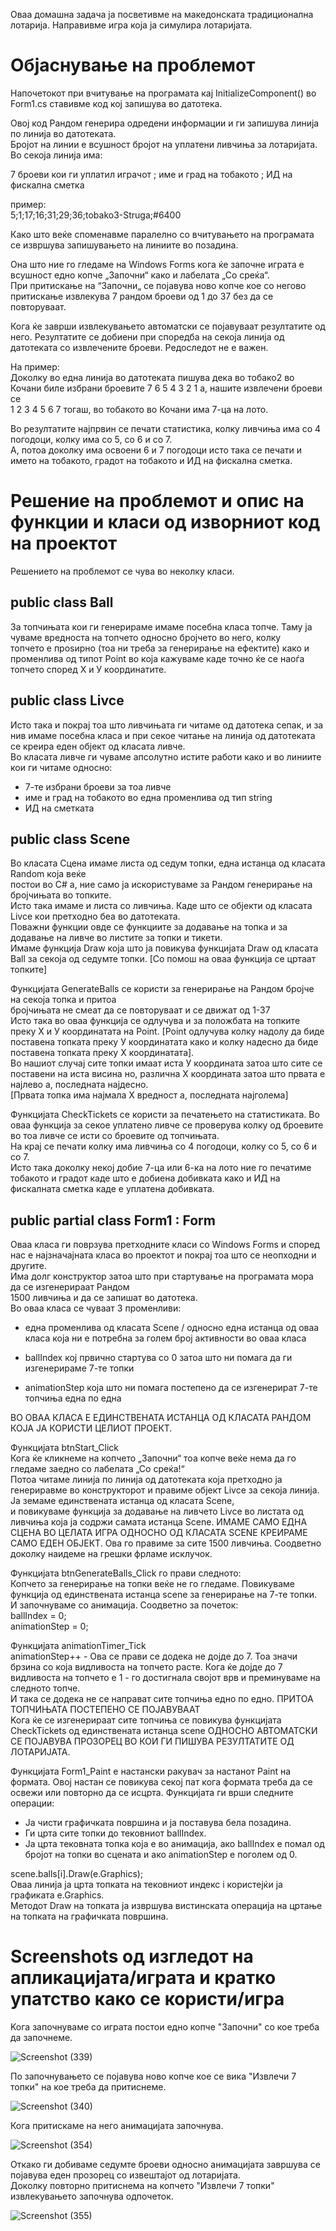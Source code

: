 Оваа домашна задача ја посветивме на македонската традиционална лотарија. Направивме игра која ја симулира лотаријата.



Објаснување на проблемот
======================== 

Напочетокот при вчитување на програмата кај InitializeComponent() во Form1.cs ставивме код кој запишува во датотека.   

Овој код Рандом генерира одредени информации и ги запишува линија по линија во датотеката.   
Бројот на линии е всушност бројот на уплатени ливчиња за лотаријата. Во секоја линија има:   

7 броеви кои ги уплатил играчот ; име и град на тобакото ; ИД на фискална сметка   

пример:   
5;1;17;16;31;29;36;tobako3-Struga;#6400   

Како што веќе споменавме паралелно со вчитувањето на програмата се извршува запишувањето на линиите во позадина.    

Она што ние го гледаме на Windows Forms кога ќе започне играта e всушност едно копче „Започни“ како и лабелата „Со среќа“.   
При притискање на “Започни„ се појавува ново копче кое со негово притискање извлекува 7 рандом броеви од 1 до 37 без да се повторуваат.   

Кога ќе заврши извлекувањето автоматски се појавуваат резултатите од него. Резултатите се добиени при споредба на секоја линија од датотеката со извлечените броеви. Редоследот не е важен.   

На пример:   
Доколку во една линија во датотеката пишува дека во тобако2 во Кочани биле избрани броевите 7 6 5 4 3 2 1 а, нашите извлечени броеви се    
1 2 3 4 5 6 7 тогаш, во тобакото во Кочани има 7-ца на лото.   

Во резултатите најпрвин се печати статистика, колку ливчиња има со 4 погодоци, колку има со 5, со 6 и со 7.   
А, потоа доколку има освоени 6 и 7 погодоци исто така се печати и името на тобакото, градот на тобакото и ИД на фискална сметка.   



Решение на проблемот и опис на функции и класи од изворниот код на проектот
===========================================================================
Решението на проблемот се чува во неколку класи.    

## public class Ball   
За топчињата кои ги генерираме имаме посебна класа топче. Таму ја чуваме вредноста на топчето односно бројчето во него, колку   
топчето е проѕирно (тоа ни треба за генерирање на ефектите) како и променлива од типот Point во која кажуваме каде точно ќе се наоѓа топчето според Х и У координатите.   

## public class Livce   
Исто така и покрај тоа што ливчињата ги читаме од датотека сепак, и за нив имаме посебна класа и при секое читање на линија од датотеката се креира еден објект од класата ливче.   
Во класата ливче ги чуваме апсолутно истите работи како и во линиите кои ги читаме односно:   
- 7-те избрани броеви за тоа ливче
- име и град на тобакото во една променлива од тип string
- ИД на сметката


## public class Scene   
Во класата Сцена имаме листа од седум топки, една истанца од класата Random која веќе    
постои во С# а, ние само ја искористуваме за Рандом генерирање на бројчињата во топките.   
Исто така имаме и листа со ливчиња. Каде што се објекти од класата Livce кои претходно беа во датотеката.   
Поважни функции овде се функциите за додавање на топка и за додавање на ливче во листите за топки и тикети.   
Имаме функција Draw која што ја повикува функцијата Draw од класата Ball за секоја од седумте топки. [Со помош на оваа функција се цртаат топките]   


Функцијата GenerateBalls се користи за генерирање на Рандом бројче на секоја топка и притоа   
бројчињата не смеат да се повторуваат и се движат од 1-37   
Исто така во оваа функција се одлучува и за положбата на топките преку Х и У координатата на Point. [Point одлучува колку надолу да биде поставена топката преку У координатата како и колку надесно да биде поставена топката преку X координатата].   
Во нашиот случај сите топки имаат иста У координата затоа што сите се поставени на иста висина но, различна Х координата затоа што првата е најлево а, последната најдесно.   
[Првата топка има најмала Х вредност а, последната најголема]   

Функцијата CheckTickets се користи за печатењето на статистиката. Во оваа функција за секое уплатено ливче се проверува колку од броевите во тоа ливче се исти со броевите од топчињата.   
На крај се печати колку има ливчиња со 4 погодоци, колку со 5, со 6 и со 7.   
Исто така доколку некој добие 7-ца или 6-ка на лото ние го печатиме тобакото и градот каде што е добиена добивката како и ИД на фискалната сметка каде е уплатена добивката.   



## public partial class Form1 : Form   
Оваа класа ги поврзува претходните класи со Windows Forms и според нас е најзначајната класа во проектот и покрај тоа што се неопходни и другите.   
Има долг конструктор затоа што при стартување на програмата мора да се изгенерираат Рандом   
1500 ливчиња и да се запишат во датотека.   
Во оваа класа се чуваат 3 променливи:   
- една променлива од класата Scene / односно една истанца од оваа класа која ни е потребна за голем број активности во оваа класа

- ballIndex кој првично стартува со 0 затоа што ни помага да ги изгенерираме 7-те топки

- animationStep која што ни помага постепено да се изгенерират 7-те топчиња една по една   

ВО ОВАА КЛАСА Е ЕДИНСТВЕНАТА ИСТАНЦА ОД КЛАСАТА РАНДОМ КОЈА ЈА КОРИСТИ ЦЕЛИОТ ПРОЕКТ.   

Функцијата btnStart_Click   
Кога ќе кликнеме на копчето „Започни“ тоа копче веќе нема да го гледаме заедно со лабелата „Со среќа!“    
Потоа читаме линија по линија од датотеката која претходно ја генериравме во конструкторот и правиме објект Livce за секоја линија. Ја земаме единствената истанца од класата Scene,   
и повикуваме функција за додавање на ливчето Livce во листата од ливчиња која ја содржи самата истанца Scene. ИМАМЕ САМО ЕДНА СЦЕНА ВО ЦЕЛАТА ИГРА ОДНОСНО ОД КЛАСАТА SCENE КРЕИРАМЕ САМО ЕДЕН ОБЈЕКТ. Ова го правиме за сите 1500 ливчиња. Соодветно доколку наидеме на грешки фрламе исклучок.   


Функцијата btnGenerateBalls_Click го прави следното:   
Копчето за генерирање на топки веќе не го гледаме. Повикуваме функција од единствената истанца scene за генерирање на 7-те топки. И започнуваме со анимација. Соодветно за почеток:   
ballIndex = 0;   
animationStep = 0;   



Функцијата animationTimer_Tick    
animationStep++ - Ова се прави се додека не дојде до 7. Тоа значи брзина со која видливоста на топчето расте. Кога ќе дојде до 7 видливоста на топчето е 1 - го достигнала својот врв и преминуваме на следното топче.   
И така се додека не се направат сите топчиња едно по едно. ПРИТОА ТОПЧИЊАТА ПОСТЕПЕНО СЕ ПОЈАВУВААТ   
Koга ќе се изгенерираат сите топчиња се повикува функцијата CheckTickets од единствената истанца scene ОДНОСНО АВТОМАТСКИ СЕ ПОЈАВУВА ПРОЗОРЕЦ ВО КОИ ГИ ПИШУВА РЕЗУЛТАТИТЕ ОД ЛОТАРИЈАТА.   



Функцијата Form1_Paint е настански ракувач за настанот Paint на формата. Овој настан се повикува секој пат кога формата треба да се освежи или повторно да се исцрта. Функцијата ги врши следните операции:   

- Ја чисти графичката површина и ја поставува бела позадина.
- Ги црта сите топки до тековниот ballIndex.
- Ја црта тековната топка која е во анимација, ако ballIndex е помал од бројот на топки во сцената и ако animationStep е поголем од 0.

scene.balls[i].Draw(e.Graphics);   
Оваа линија ја црта топката на тековниот индекс i користејќи ја графиката e.Graphics.   
Методот Draw на топката ја извршува вистинската операција на цртање на топката на графичката површина.   



Screenshots од изгледот на апликацијата/играта и кратко упатство како се користи/игра
=====================================================================================
Koга започнуваме со играта постои едно копче "Започни" со кое треба да започнеме.    

![Screenshot (339)](https://github.com/magdalenaT18/VP/assets/138613966/edfd4d3c-326a-42d0-9121-86693168d126)

По започнувањето се појавува ново копче кое се вика "Извлечи 7 топки" на кое треба да притиснеме.     

![Screenshot (340)](https://github.com/magdalenaT18/VP/assets/138613966/3c3143a8-4d85-4985-8a77-5e055c8b711a)

Кога притискаме на него анимацијата започнува.        

![Screenshot (354)](https://github.com/draganatrifunova/VIZUELNO_DOMASHNA/assets/138613966/5e5262ba-30d5-4e68-81cd-14b327e98b27)

Откако ги добиваме седумте броеви односно анимацијата завршува се појавува еден прозорец со извештајот од лотаријата.    
Доколку повторно притиснема на копчето "Извлечи 7 топки" извлекувањето започнува одпочеток. 

![Screenshot (355)](https://github.com/draganatrifunova/VIZUELNO_DOMASHNA/assets/138613966/0fdaca0f-f79d-4892-80b2-62b43617e302)
